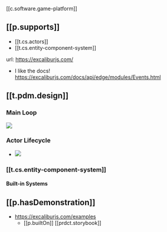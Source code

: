 
[[c.software.game-platform]] 

## [[p.supports]]

- [[t.cs.actors]]
- [[t.cs.entity-component-system]]

url: https://excaliburjs.com/

- I like the docs! https://excaliburjs.com/docs/api/edge/modules/Events.html 

## [[t.pdm.design]]

### Main Loop

![](/assets/images/2023-01-15-19-40-27.png)

### Actor Lifecycle

- ![](/assets/images/2023-01-15-19-39-31.png)

### [[t.cs.entity-component-system]]

#### Built-in Systems



## [[p.hasDemonstration]]

- https://excaliburjs.com/examples
  - [[p.builtOn]] [[prdct.storybook]]